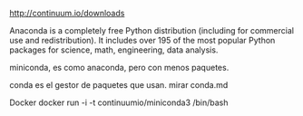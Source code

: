 http://continuum.io/downloads

Anaconda is a completely free Python distribution (including for commercial use and redistribution). It includes over 195 of the most popular Python packages for science, math, engineering, data analysis.

miniconda, es como anaconda, pero con menos paquetes.

conda es el gestor de paquetes que usan.
mirar conda.md


Docker
docker run -i -t continuumio/miniconda3 /bin/bash
